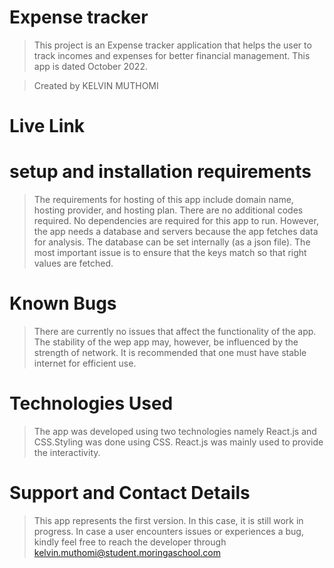 # Expense tracker

>This project is an Expense tracker application that helps the user to track incomes and expenses for better financial management. This app is dated October 2022.

>Created by KELVIN MUTHOMI

# Live Link

# setup and installation requirements
>The requirements for hosting of this app include domain name, hosting provider, and hosting plan.
>There are no additional codes required. No dependencies are required for this app to run. However, the app needs a database and servers because the app fetches data for analysis.
>The database can be set internally (as a json file). The most important issue is to ensure that the keys match so that right values are fetched.

# Known Bugs
>There are currently no issues that affect the functionality of the app. The stability of the wep app may, however, be influenced by the strength of network. It is recommended that one must have stable internet for efficient use.

# Technologies Used
>The app was developed using two technologies namely React.js and CSS.Styling was done using CSS. React.js was mainly used to provide the interactivity.

# Support and Contact Details
>This app represents the first version. In this case, it is still work in progress. In case a user encounters issues or experiences a bug, kindly feel free to reach the developer through kelvin.muthomi@student.moringaschool.com